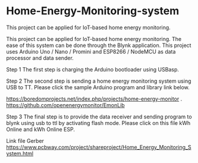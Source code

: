 # Home-Energy-Monitoring-system
This project can be applied for IoT-based home energy monitoring.

This project can be applied for IoT-based home energy monitoring. The ease of this system can be done through the Blynk application. This project uses Arduino Uno / Nano / Promini and ESP8266 / NodeMCU as data processor and data sender.

Step 1 
The first step is charging the Arduino bootloader using USBasp.

Step 2
The second step is sending a home energy monitoring system using USB to TT. Please click the sample Arduino program and library link below.

https://boredomprojects.net/index.php/projects/home-energy-monitor
.
https://github.com/openenergymonitor/EmonLib

Step 3
The final step is to provide the data receiver and sending program to blynk using usb to ttl by activating flash mode. Please click on this file kWh Online and kWh Online ESP.

Link file Gerber
https://www.pcbway.com/project/shareproject/Home_Energy_Monitoring_System.html
